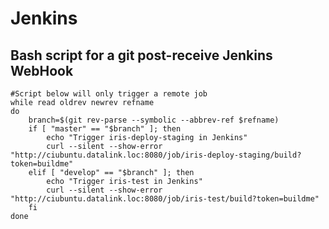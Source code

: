 # Jenkins

## Bash script for a git post-receive Jenkins WebHook
	#Script below will only trigger a remote job 
	while read oldrev newrev refname
	do
	    branch=$(git rev-parse --symbolic --abbrev-ref $refname)
	    if [ "master" == "$branch" ]; then
	        echo "Trigger iris-deploy-staging in Jenkins"
	        curl --silent --show-error "http://ciubuntu.datalink.loc:8080/job/iris-deploy-staging/build?token=buildme"
	    elif [ "develop" == "$branch" ]; then
	        echo "Trigger iris-test in Jenkins"
	        curl --silent --show-error "http://ciubuntu.datalink.loc:8080/job/iris-test/build?token=buildme"
	    fi
	done